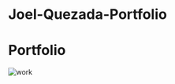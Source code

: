 # Joel-Quezada-Portfolio

# Portfolio
![work](https://user-images.githubusercontent.com/93512663/231945783-cb8ecb1d-de6c-4ad0-bd04-1d96c86f59ce.png)
